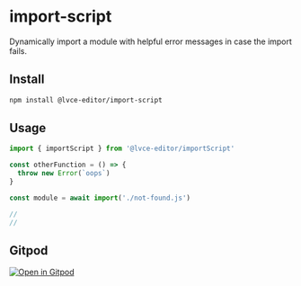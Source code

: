 # import-script

Dynamically import a module with helpful error messages in case the import fails.

## Install

```sh
npm install @lvce-editor/import-script
```

## Usage

```js
import { importScript } from '@lvce-editor/importScript'

const otherFunction = () => {
  throw new Error(`oops`)
}

const module = await import('./not-found.js')

//
//
```

## Gitpod

[![Open in Gitpod](https://gitpod.io/button/open-in-gitpod.svg)](https://gitpod.io/#https://github.com/lvce-editor/import-script)
